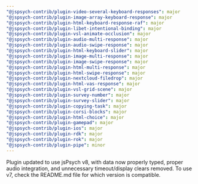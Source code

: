 ```yaml
---
"@jspsych-contrib/plugin-video-several-keyboard-responses": major
"@jspsych-contrib/plugin-image-array-keyboard-response": major
"@jspsych-contrib/plugin-html-keyboard-response-raf": major
"@jspsych-contrib/plugin-libet-intentional-binding": major
"@jspsych-contrib/plugin-vsl-animate-occlusion": major
"@jspsych-contrib/plugin-audio-multi-response": major
"@jspsych-contrib/plugin-audio-swipe-response": major
"@jspsych-contrib/plugin-html-keyboard-slider": major
"@jspsych-contrib/plugin-image-multi-response": major
"@jspsych-contrib/plugin-image-swipe-response": major
"@jspsych-contrib/plugin-html-multi-response": major
"@jspsych-contrib/plugin-html-swipe-response": major
"@jspsych-contrib/plugin-nextcloud-filedrop": major
"@jspsych-contrib/plugin-html-vas-response": major
"@jspsych-contrib/plugin-vsl-grid-scene": major
"@jspsych-contrib/plugin-survey-number": major
"@jspsych-contrib/plugin-survey-slider": major
"@jspsych-contrib/plugin-copying-task": major
"@jspsych-contrib/plugin-corsi-blocks": major
"@jspsych-contrib/plugin-html-choice": major
"@jspsych-contrib/plugin-gamepad": major
"@jspsych-contrib/plugin-ios": major
"@jspsych-contrib/plugin-rdk": major
"@jspsych-contrib/plugin-rok": major
"@jspsych-contrib/plugin-pipe": minor
---
```


Plugin updated to use jsPsych v8, with data now properly typed, proper audio integration, and unnecessary timeout/display clears removed. To use v7, check the README.md file for which version is compatible.
